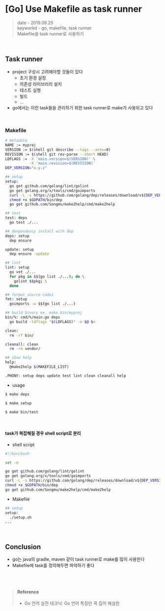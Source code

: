 # [Go] Use Makefile as task runner
> date - 2019.09.25  
> keyworkd - go, makefile, task runner  
> Makefile을 task runner로 사용하기  

<br>

## Task runner
* project 구성시 고려해야할 것들이 있다
  * 초기 환경 설정
  * 의존성 라이브러리 설치
  * 테스트 실행
  * 빌드
  * ...
* go에서는 이런 task들을 관리하기 위한 task runner로 make가 사용되고 있다

<br>

### Makefile
```sh
# metadata
NAME := myproj
VERSION := $(shell git describe --tags --arev=0)
REVISION := $(shell git rev-parse --short HEAD)
LDFLAGS := -X 'main.version=$(VERSION)' \
           -X 'main.revision=$(REVISION)'
DEP_VERSION="x.y.z"

## setup
setup:
  go get github.com/golang/lint/golint
  go get golang.org/x/tools/cmd/goimports
  curl -L -s https://github.com/golang/dep/releases/download/v${DEP_VERSION}/dep-linux-amd64 -o $GOPATH/bin/dep
  chmod +x $GOPATH/bin/dep
  go get github.com/Songmu/make2help/cmd/make2help

## test
test: deps
  go test ./...

## denpendency install with dep
deps: setup
  dep ensure

update: setup
  dep ensure -update

## lint
lint: setup
  go vet ./...
  for pkg in $$(go list ./...); do \
    golint $$pkg; \
  done

## format source codes
fmt: setup
  goimports -w $$(go list ./...)

## build binary ex. make bin/myproj
bin/%: cmd/%/main.go deps
  go build -ldflags "$(LDFLAGS)" -o $@ $<

clean:
  rm -rf bin/

cleanall: clean
  rm -rm vendor/

## show help
help:
  @make2help $(MAKEFILE_LIST)

.PHONY: setup deps update test lint clean cleanall help
```

* usage
```sh
$ make deps

$ make setup

$ make bin/test
```

<br>

#### task가 복잡해질 경우 shell script로 분리
* shell script
```sh
#!/bin/bash

set -e

go get github.com/golang/lint/golint
go get golang.org/x/tools/cmd/goimports
curl -L -s https://github.com/golang/dep/releases/download/v${DEP_VERSION}/dep-linux-amd64 -o $GOPATH/bin/dep
chmod +x $GOPATH/bin/dep
go get github.com/Songmu/make2help/cmd/make2help
```

* Makefile
```sh
## setup
setup:
  ./setup.sh
...
```


<br>

## Conclusion
* go는 java의 gradle, maven 같이 task runner로 make를 많이 사용한다
* Makefile에 task를 정의해두면 파악하기 좋다

<br><br>

> #### Reference
> * Go 언어 실전 테크닉: Go 언어 특징만 콕 집어 해설한
